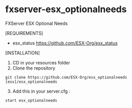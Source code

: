 # fxserver-esx_optionalneeds
FXServer ESX Optional Needs

[REQUIREMENTS]
- esx_status https://github.com/ESX-Org/esx_status

[INSTALLATION]

1) CD in your resources folder
2) Clone the repository
```
git clone https://github.com/ESX-Org/esx_optionalneeds [esx]/esx_optionalneeds
```
3) Add this in your server.cfg :

```
start esx_optionalneeds
```
